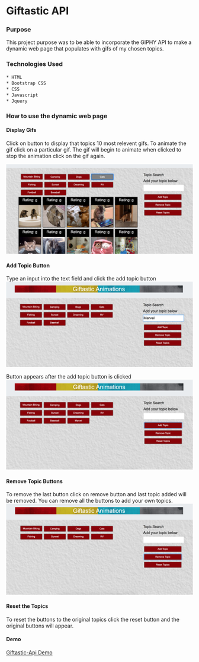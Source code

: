 # Giftastic API

### Purpose

This project purpose was to be able to incorporate the GIPHY API to make a dynamic web page that populates with gifs of my chosen topics. 

### Technologies Used

    * HTML
    * Bootstrap CSS
    * CSS
    * Javascript
    * Jquery

### How to use the dynamic web page

#### Display Gifs

Click on button to display that topics 10 most relevent gifs. To animate the gif click on a particular gif. The gif will begin to animate when clicked to stop the animation click on the gif again.

![Display Gifs](assets/screenshots/displayGifs.png)

#### Add Topic Button

Type an input into the text field and click the add topic button
![Add Topic](assets/screenshots/addTopic.png)

Button appears after the add topic button is clicked
![Add Topic Button](assets/screenshots/addTopicBtn.png)

#### Remove Topic Buttons

To remove the last button click on remove button and last topic added will be removed. You can remove all the buttons to add your own topics.
![Remove Topic](assets/screenshots/removeTopic.png)

#### Reset the Topics

To reset the buttons to the original topics click the reset button and the original buttons will appear.

#### Demo

[Giftastic-Api Demo](https://jterry149.github.io/Giftastic-Api/)

